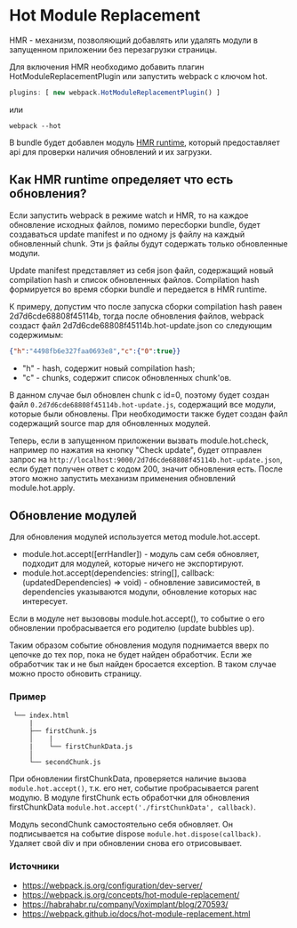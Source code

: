 # Hot Module Replacement

HMR - механизм, позволяющий добавлять или удалять модули в запущенном приложении без перезагрузки страницы.

Для включения HMR необходимо добавить плагин HotModuleReplacementPlugin или запустить webpack с ключом hot.

```js
plugins: [ new webpack.HotModuleReplacementPlugin() ]
```
или
```
webpack --hot
```

В bundle будет добавлен модуль [HMR runtime](https://github.com/webpack/webpack/blob/master/lib/HotModuleReplacement.runtime.js), который предоставляет api для проверки наличия обновлений и их загрузки.

## Как HMR runtime определяет что есть обновления?

Если запустить webpack в режиме watch и HMR, то на каждое обновление исходных файлов, помимо пересборки bundle, будет создаваться update manifest и по одному js файлу на каждый обновленный chunk. Эти js файлы будут содержать только обновленные модули.

Update manifest представляет из себя json файл, содержащий новый compilation hash и список обновленных файлов. Сompilation hash формируется во время сборки bundle и передается в HMR runtime.

К примеру, допустим что после запуска сборки compilation hash равен 2d7d6cde68808f45114b, тогда после обновления файлов, webpack создаст файл 2d7d6cde68808f45114b.hot-update.json со следующим содержимым:
```json
{"h":"4498fb6e327faa0693e8","c":{"0":true}}
```
- "h" - hash, содержит новый compilation hash;
- "c" - chunks, содержит список обновленных chunk'ов.

В данном случае был обновлен chunk с id=0, поэтому будет создан файл ```0.2d7d6cde68808f45114b.hot-update.js```, содержащий все модули, которые были обновлены. При необходимости также будет создан файл содержащий source map для обновленных модулей.

Теперь, если в запущенном приложении вызвать module.hot.check, например по нажатия на кнопку "Check update", будет отправлен запрос на ```http://localhost:9000/2d7d6cde68808f45114b.hot-update.json```, если будет получен ответ с кодом 200, значит обновления есть. После этого можно запустить механизм применения обновлений module.hot.apply.

## Обновление модулей

Для обновления модулей используется метод module.hot.accept.

- module.hot.accept([errHandler]) - модуль сам себя обновляет, подходит для модулей, которые ничего не экспортируют.
- module.hot.accept(dependencies: string[], callback: (updatedDependencies) => void) - обновление зависимостей, в dependencies указываются модули, обновление которых нас интересует.

Если в модуле нет вызововы module.hot.accept(), то событие о его обновлении пробрасывается его родителю (update bubbles up).

Таким образом событие обновления модуля поднимается вверх по цепочке до тех пор, пока не будет найден обработчик.
Если же обработчик так и не был найден бросается exception. В таком случае можно просто обновить страницу.

### Пример

```
 └── index.html
     |
     ├── firstChunk.js
     │    |
     |    └── firstChunkData.js
     │      
     └── secondChunk.js 
 ```

 При обновлении firstChunkData, проверяется наличие вызова ```module.hot.accept()```, т.к. его нет, событие пробрасывается parent модулю. В модуле firstChunk есть обработчки для обновления firstChunkData ```module.hot.accept('./firstChunkData', callback)```.

 Модуль secondChunk самостоятельно себя обновляет. Он подписывается на событие dispose ```module.hot.dispose(callback)```. Удаляет свой div и при обновлении снова его отрисовывает.

### Источники

- https://webpack.js.org/configuration/dev-server/
- https://webpack.js.org/concepts/hot-module-replacement/
- https://habrahabr.ru/company/Voximplant/blog/270593/
- https://webpack.github.io/docs/hot-module-replacement.html
